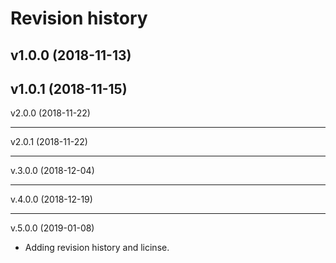 Revision history
====================

v1.0.0 (2018-11-13)
-------------------

v1.0.1 (2018-11-15)
-------------------

v2.0.0 (2018-11-22)

-------------------

v2.0.1 (2018-11-22)

------------------------

v.3.0.0 (2018-12-04)

---------------------
v.4.0.0 (2018-12-19)

--------------------

v.5.0.0 (2019-01-08)
* Adding revision history and licinse.
